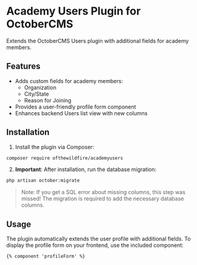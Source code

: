 # Academy Users Plugin for OctoberCMS

Extends the OctoberCMS Users plugin with additional fields for academy members.

## Features

- Adds custom fields for academy members:
  - Organization
  - City/State
  - Reason for Joining
- Provides a user-friendly profile form component
- Enhances backend Users list view with new columns

## Installation

1. Install the plugin via Composer:
```bash
composer require ofthewildfire/academyusers
```

2. **Important**: After installation, run the database migration:
```bash
php artisan october:migrate
```
> Note: If you get a SQL error about missing columns, this step was missed! The migration is required to add the necessary database columns.

## Usage

The plugin automatically extends the user profile with additional fields. To display the profile form on your frontend, use the included component:

```twig
{% component 'profileForm' %}
```


